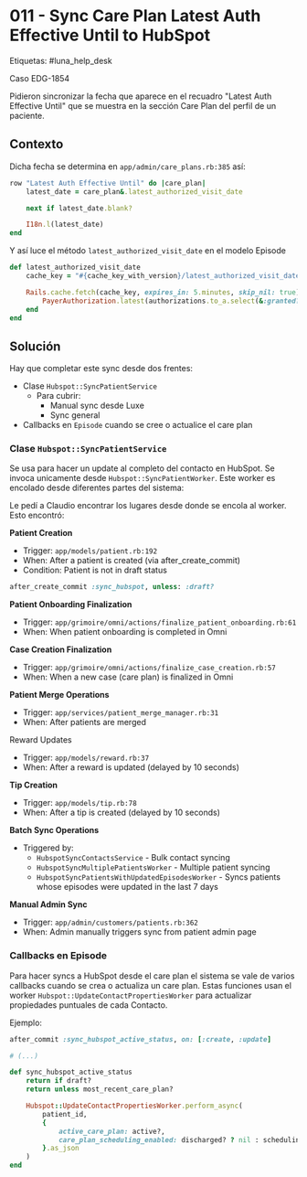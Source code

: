 # 011 - Sync Care Plan Latest Auth Effective Until to HubSpot

Etiquetas: #luna_help_desk 

Caso EDG-1854

Pidieron sincronizar la fecha que aparece en el recuadro "Latest Auth Effective Until" que se muestra en la sección Care Plan del perfil de un paciente.

## Contexto

Dicha fecha se determina en `app/admin/care_plans.rb:385` así:
```ruby
row "Latest Auth Effective Until" do |care_plan|
	latest_date = care_plan&.latest_authorized_visit_date

	next if latest_date.blank?

	I18n.l(latest_date)
end
```

Y así luce el método `latest_authorized_visit_date` en el modelo Episode
```ruby
def latest_authorized_visit_date
	cache_key = "#{cache_key_with_version}/latest_authorized_visit_date"

	Rails.cache.fetch(cache_key, expires_in: 5.minutes, skip_nil: true) do
		PayerAuthorization.latest(authorizations.to_a.select(&:granted?))&.effective_until
	end
end
```



## Solución

Hay que completar este sync desde dos frentes:

- Clase `Hubspot::SyncPatientService`
	- Para cubrir:
		- Manual sync desde Luxe
		- Sync general
- Callbacks en `Episode` cuando se cree o actualice el care plan

### Clase `Hubspot::SyncPatientService`

Se usa para hacer un update al completo del contacto en HubSpot. Se invoca unicamente desde `Hubspot::SyncPatientWorker`. Este worker es encolado desde diferentes partes del sistema:

Le pedí a Claudio encontrar los lugares desde donde se encola al worker. Esto encontró:

**Patient Creation**
  - Trigger: `app/models/patient.rb:192`
  - When: After a patient is created (via after_create_commit)
  - Condition: Patient is not in draft status
  
  ```ruby
  after_create_commit :sync_hubspot, unless: :draft?
  ```

**Patient Onboarding Finalization**
- Trigger: `app/grimoire/omni/actions/finalize_patient_onboarding.rb:61`
- When: When patient onboarding is completed in Omni

**Case Creation Finalization**
- Trigger: `app/grimoire/omni/actions/finalize_case_creation.rb:57`
- When: When a new case (care plan) is finalized in Omni

**Patient Merge Operations**
- Trigger: `app/services/patient_merge_manager.rb:31`
- When: After patients are merged

Reward Updates
- Trigger: `app/models/reward.rb:37`
- When: After a reward is updated (delayed by 10 seconds)

**Tip Creation**
- Trigger: `app/models/tip.rb:78`
- When: After a tip is created (delayed by 10 seconds)

**Batch Sync Operations**
- Triggered by:
	- `HubspotSyncContactsService` - Bulk contact syncing
	- `HubspotSyncMultiplePatientsWorker` - Multiple patient syncing
	- `HubspotSyncPatientsWithUpdatedEpisodesWorker` - Syncs patients whose episodes were updated in the last 7 days

**Manual Admin Sync**
- Trigger: `app/admin/customers/patients.rb:362`
- When: Admin manually triggers sync from patient admin page


### Callbacks en Episode

Para hacer syncs a HubSpot desde el care plan el sistema se vale de varios callbacks cuando se crea o actualiza un care plan. Estas funciones usan el worker `Hubspot::UpdateContactPropertiesWorker` para actualizar propiedades puntuales de cada Contacto.

Ejemplo:
```ruby
after_commit :sync_hubspot_active_status, on: [:create, :update]

# (...)

def sync_hubspot_active_status
	return if draft?
	return unless most_recent_care_plan?

	Hubspot::UpdateContactPropertiesWorker.perform_async(
		patient_id,
		{
			active_care_plan: active?,
			care_plan_scheduling_enabled: discharged? ? nil : scheduling_enabled
		}.as_json
	)
end
```